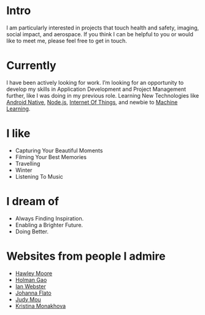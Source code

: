 
# Intro

I am particularly interested in projects that touch health and safety, imaging, social impact, and aerospace. If you think I can be helpful to you or would like to meet me, please feel free to get in touch.

# Currently

I have been actively looking for work. I’m looking for an opportunity to develop my skills in Application Development and Project Management further, like I was doing in my previous role. Learning New Technologies like [Android Native](https://developer.android.com/studio), [Node.js](https://nodejs.org/en/), [Internet Of Things](https://en.wikipedia.org/wiki/Internet_of_things), and newbie to [Machine Learning](https://en.wikipedia.org/wiki/Machine_learning).


# I like

- Capturing Your Beautiful Moments
- Filming Your Best Memories
- Travelling
- Winter
- Listening To Music


# I dream of

- Always Finding Inspiration.
- Enabling a Brighter Future.
- Doing Better.


# Websites from people I admire


- [Hawley Moore](http://hawleymoore.com/)
- [Holman Gao](https://golmansax.com/)
- [Ian Webster](http://ianww.com/)
- [Johanna Flato](https://www.johannaflato.com/)
- [Judy Mou](http://www.judymou.com/)
- [Kristina Monakhova](https://kristinamonakhova.com/)



